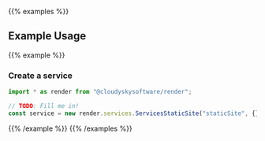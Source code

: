 {{% examples %}}

## Example Usage

{{% example %}}

### Create a service

```typescript
import * as render from "@cloudyskysoftware/render";

// TODO: Fill me in!
const service = new render.services.ServicesStaticSite("staticSite", {});
```

{{% /example %}}
{{% /examples %}}
